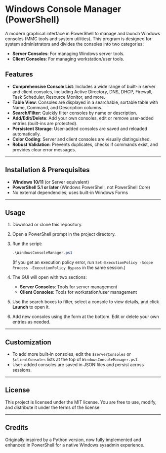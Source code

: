 # Windows Console Manager (PowerShell)

A modern graphical interface in PowerShell to manage and launch Windows consoles (MMC tools and system utilities). This program is designed for system administrators and divides the consoles into two categories:
- **Server Consoles**: For managing Windows server tools.
- **Client Consoles**: For managing workstation/user tools.

## Features

- **Comprehensive Console List**: Includes a wide range of built-in server and client consoles, including Active Directory, DNS, DHCP, Firewall, Task Scheduler, Resource Monitor, and more.
- **Table View**: Consoles are displayed in a searchable, sortable table with Name, Command, and Description columns.
- **Search/Filter**: Quickly filter consoles by name or description.
- **Add/Edit/Delete**: Add your own consoles, edit or remove user-added entries (built-ins are protected).
- **Persistent Storage**: User-added consoles are saved and reloaded automatically.
- **Color Coding**: Server and client consoles are visually distinguished.
- **Robust Validation**: Prevents duplicates, checks if commands exist, and provides clear error messages.

---

## Installation & Prerequisites

- **Windows 10/11** (or Server equivalent)
- **PowerShell 5.1 or later** (Windows PowerShell, not PowerShell Core)
- No external dependencies; uses built-in Windows Forms

---

## Usage

1. Download or clone this repository.
2. Open a PowerShell prompt in the project directory.
3. Run the script:
   ```powershell
   .\WindowsConsoleManager.ps1
   ```
   (If you get an execution policy error, run `Set-ExecutionPolicy -Scope Process -ExecutionPolicy Bypass` in the same session.)

4. The GUI will open with two sections:
   - **Server Consoles**: Tools for server management
   - **Client Consoles**: Tools for workstation/user management

5. Use the search boxes to filter, select a console to view details, and click **Launch** to open it.
6. Add new consoles using the form at the bottom. Edit or delete your own entries as needed.

---

## Customization
- To add more built-in consoles, edit the `$serverConsoles` or `$clientConsoles` lists at the top of `WindowsConsoleManager.ps1`.
- User-added consoles are saved in JSON files and persist across sessions.

---

## License
This project is licensed under the MIT license. You are free to use, modify, and distribute it under the terms of the license.

---

## Credits
Originally inspired by a Python version, now fully implemented and enhanced in PowerShell for a native Windows sysadmin experience.

